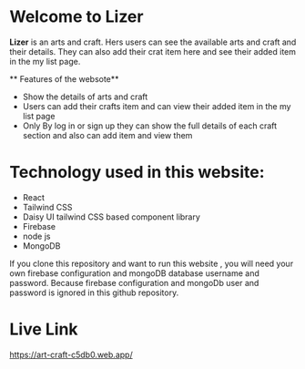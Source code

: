 # Welcome to Lizer

**Lizer** is an arts and craft. Hers users can see the available arts and craft and their details. They can also add their crat item here and see their added item in the my list page.

** Features of the websote**
- Show the details of arts and craft
- Users can add their crafts item and can view their added item in the my list page
- Only By log in or sign up they can  show the full details of each craft section and also can add item and view them

# Technology used in this website:

- React
- Tailwind CSS
- Daisy UI tailwind CSS based component library
- Firebase
- node js
- MongoDB


If you clone this repository and want to run this website , you will need your own firebase configuration and mongoDB database username and password. Because firebase configuration and mongoDb user and password is ignored in this github repository.

# Live Link
https://art-craft-c5db0.web.app/
